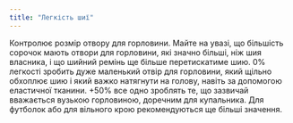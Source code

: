 ```yaml
---
title: "Легкість шиї"
---
```


Контролює розмір отвору для горловини. Майте на увазі, що більшість сорочок мають отвори для горловини, які значно більші, ніж шия власника, і що шийний ремінь ще більше перетискатиме шию. 0% легкості зробить дуже маленький отвір для горловини, який щільно обхоплює шию і який важко натягнути на голову, навіть за допомогою еластичної тканини. +50% все одно зроблять те, що зазвичай вважається вузькою горловиною, доречним для купальника. Для футболок або для вільного крою рекомендуються ще більші значення.

